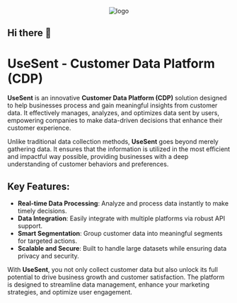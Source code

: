 <p align="center">
  <img src="https://github.com/user-attachments/assets/22fac4ca-a958-43de-b2d3-894b80ee49d6" alt="logo">
</p>


## Hi there 👋

# UseSent - Customer Data Platform (CDP)

**UseSent** is an innovative **Customer Data Platform (CDP)** solution designed to help businesses process and gain meaningful insights from customer data. It effectively manages, analyzes, and optimizes data sent by users, empowering companies to make data-driven decisions that enhance their customer experience.

Unlike traditional data collection methods, **UseSent** goes beyond merely gathering data. It ensures that the information is utilized in the most efficient and impactful way possible, providing businesses with a deep understanding of customer behaviors and preferences.

## Key Features:
- **Real-time Data Processing**: Analyze and process data instantly to make timely decisions.
- **Data Integration**: Easily integrate with multiple platforms via robust API support.
- **Smart Segmentation**: Group customer data into meaningful segments for targeted actions.
- **Scalable and Secure**: Built to handle large datasets while ensuring data privacy and security.

With **UseSent**, you not only collect customer data but also unlock its full potential to drive business growth and customer satisfaction. The platform is designed to streamline data management, enhance your marketing strategies, and optimize user engagement.


